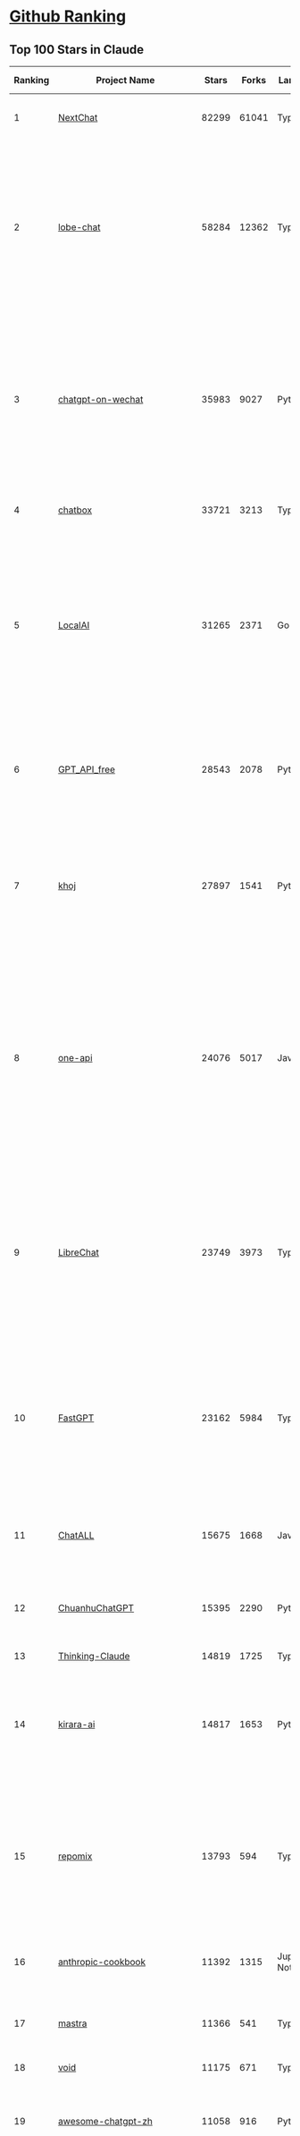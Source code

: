 [Github Ranking](../README.md)
==========

## Top 100 Stars in Claude

| Ranking | Project Name | Stars | Forks | Language | Open Issues | Description | Last Commit |
| ------- | ------------ | ----- | ----- | -------- | ----------- | ----------- | ----------- |
| 1 | [NextChat](https://github.com/ChatGPTNextWeb/NextChat) | 82299 | 61041 | TypeScript | 615 | ✨ Light and Fast AI Assistant. Support: Web \| iOS \| MacOS \| Android \|  Linux \| Windows | 2025-03-24T10:58:25Z |
| 2 | [lobe-chat](https://github.com/lobehub/lobe-chat) | 58284 | 12362 | TypeScript | 648 | 🤯 Lobe Chat - an open-source, modern-design AI chat framework. Supports Multi AI Providers( OpenAI / Claude 3 / Gemini / Ollama / DeepSeek / Qwen), Knowledge Base (file upload / knowledge management / RAG ), Multi-Modals (Plugins/Artifacts) and Thinking. One-click FREE deployment of your private ChatGPT/ Claude / DeepSeek application. | 2025-03-28T02:33:44Z |
| 3 | [chatgpt-on-wechat](https://github.com/zhayujie/chatgpt-on-wechat) | 35983 | 9027 | Python | 280 | 基于大模型搭建的聊天机器人，同时支持 微信公众号、企业微信应用、飞书、钉钉 等接入，可选择GPT3.5/GPT-4o/GPT-o1/ DeepSeek/Claude/文心一言/讯飞星火/通义千问/ Gemini/GLM-4/Claude/Kimi/LinkAI，能处理文本、语音和图片，访问操作系统和互联网，支持基于自有知识库进行定制企业智能客服。 | 2025-02-05T04:27:07Z |
| 4 | [chatbox](https://github.com/chatboxai/chatbox) | 33721 | 3213 | TypeScript | 622 | User-friendly Desktop Client App for AI Models/LLMs (GPT, Claude, Gemini, Ollama...) | 2025-03-20T15:20:56Z |
| 5 | [LocalAI](https://github.com/mudler/LocalAI) | 31265 | 2371 | Go | 416 | :robot: The free, Open Source alternative to OpenAI, Claude and others. Self-hosted and local-first. Drop-in replacement for OpenAI,  running on consumer-grade hardware. No GPU required. Runs gguf, transformers, diffusers and many more models architectures. Features: Generate Text, Audio, Video, Images, Voice Cloning, Distributed, P2P inference | 2025-03-27T23:32:33Z |
| 6 | [GPT_API_free](https://github.com/chatanywhere/GPT_API_free) | 28543 | 2078 | Python | 2 | Free ChatGPT&DeepSeek API Key，免费ChatGPT&DeepSeek API。免费接入DeepSeek API和GPT4 API，支持 gpt \| deepseek \| claude \| gemini \| grok 等排名靠前的常用大模型。 | 2025-03-17T20:29:27Z |
| 7 | [khoj](https://github.com/khoj-ai/khoj) | 27897 | 1541 | Python | 69 | Your AI second brain. Self-hostable. Get answers from the web or your docs. Build custom agents, schedule automations, do deep research. Turn any online or local LLM into your personal, autonomous AI (gpt, claude, gemini, llama, qwen, mistral). Get started - free. | 2025-03-27T20:52:00Z |
| 8 | [one-api](https://github.com/songquanpeng/one-api) | 24076 | 5017 | JavaScript | 818 | LLM API 管理 & 分发系统，支持 OpenAI、Azure、Anthropic Claude、Google Gemini、DeepSeek、字节豆包、ChatGLM、文心一言、讯飞星火、通义千问、360 智脑、腾讯混元等主流模型，统一 API 适配，可用于 key 管理与二次分发。单可执行文件，提供 Docker 镜像，一键部署，开箱即用。LLM API management & key redistribution system, unifying multiple providers under a single API. Single binary, Docker-ready, with an English UI. | 2025-02-21T11:30:22Z |
| 9 | [LibreChat](https://github.com/danny-avila/LibreChat) | 23749 | 3973 | TypeScript | 137 | Enhanced ChatGPT Clone: Features Agents, DeepSeek, Anthropic, AWS, OpenAI, Assistants API, Azure, Groq, o1, GPT-4o, Mistral, OpenRouter, Vertex AI, Gemini, Artifacts, AI model switching, message search, Code Interpreter, langchain, DALL-E-3, OpenAPI Actions, Functions, Secure Multi-User Auth, Presets, open-source for self-hosting. Active project. | 2025-03-27T22:30:38Z |
| 10 | [FastGPT](https://github.com/labring/FastGPT) | 23162 | 5984 | TypeScript | 464 | FastGPT is a knowledge-based platform built on the LLMs, offers a comprehensive suite of out-of-the-box capabilities such as data processing, RAG retrieval, and visual AI workflow orchestration, letting you easily develop and deploy complex question-answering systems without the need for extensive setup or configuration. | 2025-03-28T03:24:57Z |
| 11 | [ChatALL](https://github.com/ai-shifu/ChatALL) | 15675 | 1668 | JavaScript | 221 |  Concurrently chat with ChatGPT, Bing Chat, Bard, Alpaca, Vicuna, Claude, ChatGLM, MOSS, 讯飞星火, 文心一言 and more, discover the best answers | 2025-03-14T16:14:36Z |
| 12 | [ChuanhuChatGPT](https://github.com/GaiZhenbiao/ChuanhuChatGPT) | 15395 | 2290 | Python | 122 | GUI for ChatGPT API and many LLMs. Supports agents, file-based QA, GPT finetuning and query with web search. All with a neat UI. | 2025-03-13T09:36:38Z |
| 13 | [Thinking-Claude](https://github.com/richards199999/Thinking-Claude) | 14819 | 1725 | TypeScript | 1 | Let your Claude able to think | 2025-03-10T04:02:46Z |
| 14 | [kirara-ai](https://github.com/lss233/kirara-ai) | 14817 | 1653 | Python | 264 | 🤖 可 DIY 的 多模态 AI 聊天机器人 \| 🚀 快速接入 微信、 QQ、Telegram、等聊天平台 \| 🦈支持DeepSeek、Grok、Claude、Ollama、Gemini、OpenAI \| 工作流系统、网页搜索、AI画图、人设调教、虚拟女仆、语音对话 \|  | 2025-03-27T16:14:44Z |
| 15 | [repomix](https://github.com/yamadashy/repomix) | 13793 | 594 | TypeScript | 61 | 📦 Repomix (formerly Repopack) is a powerful tool that packs your entire repository into a single, AI-friendly file. Perfect for when you need to feed your codebase to Large Language Models (LLMs) or other AI tools like Claude, ChatGPT, DeepSeek, Perplexity, Gemini, Gemma, Llama, Grok, and more. | 2025-03-27T15:39:37Z |
| 16 | [anthropic-cookbook](https://github.com/anthropics/anthropic-cookbook) | 11392 | 1315 | Jupyter Notebook | 27 | A collection of notebooks/recipes showcasing some fun and effective ways of using Claude. | 2025-03-07T17:43:37Z |
| 17 | [mastra](https://github.com/mastra-ai/mastra) | 11366 | 541 | TypeScript | 68 | The TypeScript AI agent framework. ⚡ Assistants, RAG, observability. Supports any LLM: GPT-4, Claude, Gemini, Llama. | 2025-03-28T03:03:53Z |
| 18 | [void](https://github.com/voideditor/void) | 11175 | 671 | TypeScript | 67 | None | 2025-03-28T00:14:24Z |
| 19 | [awesome-chatgpt-zh](https://github.com/EmbraceAGI/awesome-chatgpt-zh) | 11058 | 916 | Python | 0 | ChatGPT 中文指南🔥，ChatGPT 中文调教指南，指令指南，应用开发指南，精选资源清单，更好的使用 chatGPT 让你的生产力 up up up! 🚀 | 2024-11-05T10:24:21Z |
| 20 | [claude-engineer](https://github.com/Doriandarko/claude-engineer) | 10933 | 1158 | Python | 10 | Claude Engineer is an interactive command-line interface (CLI) that leverages the power of Anthropic's Claude-3.5-Sonnet model to assist with software development tasks.This framework enables Claude to generate and manage its own tools, continuously expanding its capabilities through conversation. Available both as a CLI and a modern web interface | 2024-12-12T22:08:15Z |
| 21 | [LangBot](https://github.com/RockChinQ/LangBot) | 10040 | 739 | Python | 96 | 😎简单易用、🧩丰富生态 - 大模型原生即时通信机器人平台 \| 适配 QQ / 微信（企业微信、个人微信）/ 飞书 / 钉钉 / Discord / Telegram 等平台 \| 支持 ChatGPT、DeepSeek、Dify、Claude、Gemini、xAI Grok、Ollama、LM Studio、阿里云百炼、火山方舟、SiliconFlow、Qwen、Moonshot、ChatGLM、SillyTraven、MCP 等 LLM 的机器人 / Agent \| LLM-based instant messaging bots platform, supports Discord, Telegram, WeChat, Lark, DingTalk, QQ | 2025-03-28T03:24:06Z |
| 22 | [coai](https://github.com/coaidev/coai) | 8128 | 1090 | TypeScript | 19 | 🚀 Next Generation AI One-Stop Internationalization Solution. 🚀 下一代 AI 一站式 B/C 端解决方案，支持 OpenAI，Midjourney，Claude，讯飞星火，Stable Diffusion，DALL·E，ChatGLM，通义千问，腾讯混元，360 智脑，百川 AI，火山方舟，新必应，Gemini，Moonshot 等模型，支持对话分享，自定义预设，云端同步，模型市场，支持弹性计费和订阅计划模式，支持图片解析，支持联网搜索，支持模型缓存，丰富美观的后台管理与仪表盘数据统计。 | 2025-03-24T17:56:38Z |
| 23 | [Noi](https://github.com/lencx/Noi) | 7310 | 549 | JavaScript | 144 | 🚀 Power Your World with AI - Explore, Extend, Empower. | 2025-03-16T05:32:26Z |
| 24 | [Upsonic](https://github.com/Upsonic/Upsonic) | 7134 | 670 | Python | 34 | The most reliable AI agent framework that supports MCP. | 2025-03-28T02:43:29Z |
| 25 | [claude-code](https://github.com/anthropics/claude-code) | 6893 | 349 | Shell | 227 | Claude Code is an agentic coding tool that lives in your terminal, understands your codebase, and helps you code faster by executing routine tasks, explaining complex code, and handling git workflows - all through natural language commands. | 2025-03-11T23:39:42Z |
| 26 | [opencommit](https://github.com/di-sukharev/opencommit) | 6541 | 348 | JavaScript | 144 | GPT wrapper for git — generate commit messages with an LLM in 1 sec — works best with Claude 3.5 — supports local models too | 2025-03-17T08:40:01Z |
| 27 | [BlackFriday-GPTs-Prompts](https://github.com/friuns2/BlackFriday-GPTs-Prompts) | 6470 | 1002 | None | 83 | List of free GPTs that doesn't require plus subscription  | 2024-11-08T11:03:14Z |
| 28 | [new-api](https://github.com/Calcium-Ion/new-api) | 6226 | 1246 | Go | 140 | AI模型接口管理与分发系统，支持将多种大模型转为统一格式调用，支持OpenAI、Claude等格式，可供个人或者企业内部管理与分发渠道使用，本项目基于One API二次开发。🍥 The next-generation LLM gateway and AI asset management system supports multiple languages. | 2025-03-27T10:47:58Z |
| 29 | [aichat](https://github.com/sigoden/aichat) | 6188 | 401 | Rust | 0 | All-in-one LLM CLI tool featuring Shell Assistant, Chat-REPL, RAG, AI Tools & Agents, with access to OpenAI, Claude, Gemini, Ollama, Groq, and more. | 2025-03-28T00:59:39Z |
| 30 | [promptfoo](https://github.com/promptfoo/promptfoo) | 5998 | 489 | TypeScript | 145 | Test your prompts, agents, and RAGs. Red teaming, pentesting, and vulnerability scanning for LLMs. Compare performance of GPT, Claude, Gemini, Llama, and more. Simple declarative configs with command line and CI/CD integration. | 2025-03-28T03:12:20Z |
| 31 | [llamacoder](https://github.com/Nutlope/llamacoder) | 5733 | 1259 | TypeScript | 37 | Open source Claude Artifacts – built with Llama 3.1 405B | 2025-01-22T11:28:23Z |
| 32 | [code2prompt](https://github.com/mufeedvh/code2prompt) | 5183 | 298 | Rust | 7 | A CLI tool to convert your codebase into a single LLM prompt with source tree, prompt templating, and token counting. | 2025-03-27T06:29:31Z |
| 33 | [fragments](https://github.com/e2b-dev/fragments) | 5117 | 661 | TypeScript | 9 | Open-source Next.js template for building apps that are fully generated by AI. By E2B. | 2025-03-26T11:30:27Z |
| 34 | [opencompass](https://github.com/open-compass/opencompass) | 5043 | 527 | Python | 286 | OpenCompass is an LLM evaluation platform, supporting a wide range of models (Llama3, Mistral, InternLM2,GPT-4,LLaMa2, Qwen,GLM, Claude, etc) over 100+ datasets. | 2025-03-25T09:57:11Z |
| 35 | [deep-searcher](https://github.com/zilliztech/deep-searcher) | 4978 | 483 | Python | 21 | Open Source Deep Research Alternative to Reason and Search on Private Data. Written in Python. | 2025-03-28T02:20:10Z |
| 36 | [deepclaude](https://github.com/getAsterisk/deepclaude) | 4908 | 382 | Rust | 43 | A high-performance LLM inference API and Chat UI that integrates DeepSeek R1's CoT reasoning traces with Anthropic Claude models. | 2025-02-04T22:55:51Z |
| 37 | [GodMode](https://github.com/smol-ai/GodMode) | 4250 | 334 | TypeScript | 50 | AI Chat Browser: Fast, Full webapp access to ChatGPT / Claude / Bard / Bing / Llama2! I use this 20 times a day. | 2024-07-29T00:31:03Z |
| 38 | [maestro](https://github.com/Doriandarko/maestro) | 4226 | 656 | Python | 32 | A framework for Claude Opus to intelligently orchestrate subagents. | 2024-07-01T06:49:15Z |
| 39 | [bot-on-anything](https://github.com/zhayujie/bot-on-anything) | 4044 | 926 | Python | 262 | A large model-based chatbot builder that can quickly integrate AI models (including ChatGPT, Claude, Gemini) into various software applications (such as Telegram, Gmail, Slack, and websites). | 2025-01-03T14:13:51Z |
| 40 | [obsidian-smart-connections](https://github.com/brianpetro/obsidian-smart-connections) | 3459 | 201 | JavaScript | 343 | Chat with your notes & see links to related content with AI embeddings. Use local models or 100+ via APIs like Claude, Gemini, ChatGPT & Llama 3 | 2025-03-26T13:59:21Z |
| 41 | [casibase](https://github.com/casibase/casibase) | 3394 | 399 | Go | 35 | ⚡️AI Cloud OS: Open-source enterprise-level AI knowledge base and Manus-like agent management platform with admin UI, user management and Single-Sign-On⚡️, supports ChatGPT, Claude, DeepSeek R1, Llama, Ollama, HuggingFace, etc., chat bot demo: https://ai.casibase.com, admin UI demo: https://ai-admin.casibase.com | 2025-03-26T17:31:44Z |
| 42 | [every-chatgpt-gui](https://github.com/billmei/every-chatgpt-gui) | 3297 | 238 | None | 5 | Every front-end GUI client for ChatGPT, Claude, and other LLMs | 2025-03-11T23:29:34Z |
| 43 | [Awesome-ChatGPT-prompts-ZH_CN](https://github.com/L1Xu4n/Awesome-ChatGPT-prompts-ZH_CN) | 2985 | 164 | None | 12 | 如何将ChatGPT调教成一只猫娘 | 2023-07-18T15:57:44Z |
| 44 | [codecompanion.nvim](https://github.com/olimorris/codecompanion.nvim) | 2941 | 176 | Lua | 1 | ✨ AI-powered coding, seamlessly in Neovim | 2025-03-27T18:17:46Z |
| 45 | [aide](https://github.com/nicepkg/aide) | 2547 | 177 | TypeScript | 31 | Conquer Any Code in VSCode: One-Click Comments, Conversions, UI-to-Code, and AI Batch Processing of Files! 在 VSCode 中征服任何代码：一键注释、转换、UI 图生成代码、AI 批量处理文件！💪 | 2025-03-08T03:13:34Z |
| 46 | [poe-api](https://github.com/ading2210/poe-api) | 2502 | 316 | Python | 39 | [UNMAINTAINED] A reverse engineered Python API wrapper for Quora's Poe, which provides free access to ChatGPT, GPT-4, and Claude. | 2023-09-18T04:56:52Z |
| 47 | [free-llm-api-resources](https://github.com/cheahjs/free-llm-api-resources) | 2404 | 215 | Python | 3 | A list of free LLM inference resources accessible via API. | 2025-03-25T08:59:05Z |
| 48 | [DeepClaude](https://github.com/ErlichLiu/DeepClaude) | 2341 | 471 | Python | 23 | Unleash Next-Level AI! 🚀  💻 Code Generation: DeepSeek r1 + Claude 3.7 Sonnet - Unparalleled Performance! 📝 Content Creation: DeepSeek r1 + Gemini 2.5 Pro - Superior Quality! 🔌 OpenAI-Compatible. 🌊 Streaming & Non-Streaming Support.  ✨ Experience the Future of AI – Today! Click to Try Now! ✨ | 2025-03-26T14:23:03Z |
| 49 | [griptape](https://github.com/griptape-ai/griptape) | 2237 | 189 | Python | 58 | Modular Python framework for AI agents and workflows with chain-of-thought reasoning, tools, and memory.  | 2025-03-28T01:15:47Z |
| 50 | [awesome-claude-prompts](https://github.com/langgptai/awesome-claude-prompts) | 2225 | 212 | None | 0 | This repo includes Claude prompt curation to use Claude better. | 2025-03-01T00:29:09Z |
| 51 | [claude-coder](https://github.com/kodu-ai/claude-coder) | 2147 | 126 | TypeScript | 16 | Kodu is an autonomous coding agent that lives in your IDE. It is a VSCode extension that can help you build your dream project step by step by leveraging the latest technologies in automated coding agents  | 2025-03-17T09:31:18Z |
| 52 | [VLMEvalKit](https://github.com/open-compass/VLMEvalKit) | 2085 | 305 | Python | 83 | Open-source evaluation toolkit of large multi-modality models (LMMs), support 220+ LMMs, 80+ benchmarks | 2025-03-25T05:52:49Z |
| 53 | [elia](https://github.com/darrenburns/elia) | 2082 | 130 | Python | 12 | A snappy, keyboard-centric terminal user interface for interacting with large language models. Chat with ChatGPT, Claude, Llama 3, Phi 3, Mistral, Gemma and more. | 2024-10-10T19:12:52Z |
| 54 | [fastmcp](https://github.com/jlowin/fastmcp) | 1931 | 97 | Python | 24 | The fast, Pythonic way to build Model Context Protocol servers 🚀  | 2025-03-22T22:00:49Z |
| 55 | [firecrawl-mcp-server](https://github.com/mendableai/firecrawl-mcp-server) | 1881 | 171 | JavaScript | 12 | Official Firecrawl MCP Server - Adds powerful web scraping to Cursor, Claude and any other LLM clients. | 2025-03-27T07:39:13Z |
| 56 | [ruby_llm](https://github.com/crmne/ruby_llm) | 1833 | 69 | Ruby | 20 | A delightful Ruby way to work with AI. No configuration madness, no complex callbacks, no handler hell – just beautiful, expressive Ruby code. | 2025-03-27T09:26:13Z |
| 57 | [mcp-playwright](https://github.com/executeautomation/mcp-playwright) | 1798 | 143 | TypeScript | 7 | Playwright Model Context Protocol Server - Tool to automate Browsers and APIs in Claude Desktop, Cline, Cursor IDE and More 🔌 | 2025-03-28T03:17:31Z |
| 58 | [dialoqbase](https://github.com/n4ze3m/dialoqbase) | 1744 | 275 | TypeScript | 39 | Create chatbots with ease | 2024-10-15T14:24:20Z |
| 59 | [tokencost](https://github.com/AgentOps-AI/tokencost) | 1613 | 72 | Python | 13 | Easy token price estimates for 400+ LLMs. TokenOps. | 2025-03-25T19:19:26Z |
| 60 | [Thinking_in_Java_MindMapping](https://github.com/LjyYano/Thinking_in_Java_MindMapping) | 1596 | 461 | None | 0 | 编程笔记、观影指南、读书笔记、生活感悟、Switch 游戏 | 2025-01-27T03:29:42Z |
| 61 | [GalTransl](https://github.com/GalTransl/GalTransl) | 1450 | 94 | Python | 27 | 支持GPT-4/Claude/Deepseek/Sakura等大语言模型的Galgame自动化翻译解决方案  Automated translation solution for visual novels supporting GPT-4/Claude/Deepseek/Sakura | 2025-03-27T14:58:21Z |
| 62 | [papersgpt-for-zotero](https://github.com/papersgpt/papersgpt-for-zotero) | 1432 | 47 | JavaScript | 36 | Zotero chat PDF with AI, DeepSeek, GPT 4.5, ChatGPT, Claude, Gemini | 2025-03-26T02:05:15Z |
| 63 | [AIChatWeb](https://github.com/Nanjiren01/AIChatWeb) | 1425 | 399 | TypeScript | 20 | 在ChatGPT-Next-Web的基础上，增加注册登录，额度限制，邀请，敏感词，支付，基于docker一键部署。提供后台管理系统，可配置标题、欢迎词、额度不足提醒、公告 | 2024-07-19T07:23:42Z |
| 64 | [ax](https://github.com/ax-llm/ax) | 1360 | 100 | TypeScript | 10 | The "official" unofficial DSPy framework. Build LLM powered agents and other workflows, based on the Stanford DSP paper. | 2025-03-26T14:35:34Z |
| 65 | [claude-to-chatgpt](https://github.com/jtsang4/claude-to-chatgpt) | 1285 | 151 | Python | 10 | This project converts the API of Anthropic's Claude model to the OpenAI Chat API format. | 2024-08-18T08:35:25Z |
| 66 | [Agently](https://github.com/AgentEra/Agently) | 1279 | 145 | Python | 26 | [GenAI Application Development Framework]  🚀 Build GenAI application quick and easy 💬 Easy to interact with GenAI agent in code using structure data and chained-calls syntax 🧩 Use Agently Workflow to manage complex GenAI working logic 🔀 Switch to any model without rewrite application code | 2025-03-25T07:43:59Z |
| 67 | [PandoraHelper](https://github.com/nianhua99/PandoraHelper) | 1265 | 172 | TypeScript | 6 | 使用 PandoraHelper 轻松和你的小伙伴共享 ChatGPT Plus/Claude Pro 服务！ | 2025-02-24T09:10:11Z |
| 68 | [ChatChat](https://github.com/okisdev/ChatChat) | 1245 | 215 | TypeScript | 3 | Chat Chat, your own unified chat and search to AI platform, with a simple and easy to use interface. | 2025-03-27T23:52:04Z |
| 69 | [modelfusion](https://github.com/vercel/modelfusion) | 1244 | 88 | TypeScript | 33 | The TypeScript library for building AI applications. | 2024-07-19T15:17:19Z |
| 70 | [spacy-llm](https://github.com/explosion/spacy-llm) | 1217 | 94 | Python | 37 | 🦙 Integrating LLMs into structured NLP pipelines | 2025-01-08T22:26:19Z |
| 71 | [aws-genai-llm-chatbot](https://github.com/aws-samples/aws-genai-llm-chatbot) | 1205 | 367 | TypeScript | 23 | A modular and comprehensive solution to deploy a Multi-LLM and Multi-RAG powered chatbot (Amazon Bedrock, Anthropic, HuggingFace, OpenAI, Meta, AI21, Cohere, Mistral) using AWS CDK on AWS | 2025-03-25T14:53:11Z |
| 72 | [sage](https://github.com/Storia-AI/sage) | 1203 | 106 | Python | 23 | Chat with any codebase in under two minutes \| Fully local or via third-party APIs | 2024-11-11T04:49:34Z |
| 73 | [claude-prompt-generator](https://github.com/aws-samples/claude-prompt-generator) | 1197 | 110 | Python | 1 | None | 2024-10-10T21:34:35Z |
| 74 | [prism](https://github.com/prism-php/prism) | 1191 | 88 | PHP | 16 | A unified interface for working with LLMs in Laravel | 2025-03-26T17:39:53Z |
| 75 | [AISuperDomain](https://github.com/win4r/AISuperDomain) | 1170 | 213 | C# | 34 | Aila(AI超元域): The premier AI integration tool for Windows, macOS, and Android. Ask once, get answers from 10+ AIs like ChatGPT, Gemini, Claude3, Copilot, Poe, perplexity and more. Features customizable AI and prompts. | 2025-03-05T00:15:34Z |
| 76 | [DesktopCommanderMCP](https://github.com/wonderwhy-er/DesktopCommanderMCP) | 1128 | 115 | TypeScript | 17 | This is MCP server for Claude that gives it terminal control, file system search and diff file editing capabilities | 2025-03-27T13:04:13Z |
| 77 | [gp.nvim](https://github.com/Robitx/gp.nvim) | 1099 | 93 | Lua | 41 | Gp.nvim (GPT prompt) Neovim AI plugin: ChatGPT sessions & Instructable text/code operations & Speech to text [OpenAI, Ollama, Anthropic, ..] | 2024-09-23T12:32:50Z |
| 78 | [bedrock-claude-chat](https://github.com/aws-samples/bedrock-claude-chat) | 1071 | 396 | TypeScript | 112 | AWS-native chatbot using Bedrock + Claude (+Nova and Mistral) | 2025-03-28T00:51:58Z |
| 79 | [poe-api-wrapper](https://github.com/snowby666/poe-api-wrapper) | 1067 | 139 | Python | 27 | 👾 A Python API wrapper for Poe.com. With this, you will have free access to GPT-4, Claude, Llama, Gemini, Mistral and more! 🚀 | 2025-03-07T20:07:31Z |
| 80 | [LLM-Prompt-Library](https://github.com/abilzerian/LLM-Prompt-Library) | 1064 | 112 | Python | 0 | My personal prompt library for various LLMs + scripts & tools. Suitable for models from Deepseek, OpenAI, Claude, Meta, Mistral, Google, Grok, and others. | 2025-03-18T17:04:23Z |
| 81 | [unity-mcp](https://github.com/justinpbarnett/unity-mcp) | 1055 | 138 | C# | 21 | A Unity MCP server that allows MCP clients like Claude Desktop or Cursor to perform Unity Editor actions. | 2025-03-26T16:52:28Z |
| 82 | [APIPark](https://github.com/APIParkLab/APIPark) | 1029 | 144 | TypeScript | 69 | 🦄云原生、超高性能 AI&API网关，LLM API 管理、分发系统、开放平台，支持所有AI API，不限于OpenAI、Azure、Anthropic Claude、Google Gemini、DeepSeek、字节豆包、ChatGLM、文心一言、讯飞星火、通义千问、360 智脑、腾讯混元等主流模型，统一 API 请求和返回，API申请与审批，调用统计、负载均衡、多模型灾备。一键部署，开箱即用。Cloud native, ultra-high performance AI&API gateway, LLM API management, distribution system, open platform, supporting all AI APIs. | 2025-03-27T09:36:57Z |
| 83 | [chatgpt-shell](https://github.com/xenodium/chatgpt-shell) | 1003 | 91 | Emacs Lisp | 37 | A multi-llm Emacs shell (ChatGPT, Claude, DeepSeek, Gemini, Kagi, Ollama, Perplexity) + editing integrations | 2025-03-26T16:41:13Z |
| 84 | [langchat](https://github.com/TyCoding/langchat) | 991 | 199 | Java | 8 | LangChat: Java LLMs/AI Project, Supports Multi AI Providers( Gitee AI/ 智谱清言 / 阿里通义 / 百度千帆 / DeepSeek / 抖音豆包 / 零一万物 / 讯飞星火 / OpenAI / Gemini / Ollama / Azure / Claude 等大模型), Java生态下AI大模型产品解决方案，快速构建企业级AI知识库、AI机器人应用 | 2025-02-21T09:41:53Z |
| 85 | [ChatGPT-Telegram-Bot](https://github.com/yym68686/ChatGPT-Telegram-Bot) | 977 | 310 | Python | 11 | TeleChat: 🤖️ an AI chat Telegram bot can Web Search Powered by GPT-3.5/4/4 Turbo/4o, DALL·E 3, Groq, Gemini 1.5 Pro/Flash and the official Claude2.1/3/3.5 API using Python on Zeabur, fly.io and Replit. | 2025-03-27T10:50:09Z |
| 86 | [open-computer-use](https://github.com/e2b-dev/open-computer-use) | 956 | 124 | Python | 5 | AI computer use powered by open source LLMs and E2B Desktop Sandbox | 2025-03-13T07:46:24Z |
| 87 | [GenAI_LLM_timeline](https://github.com/hollobit/GenAI_LLM_timeline) | 953 | 58 | None | 4 | ChatGPT, GenerativeAI and LLMs Timeline | 2024-05-19T23:57:02Z |
| 88 | [RisuAI](https://github.com/kwaroran/RisuAI) | 950 | 163 | TypeScript | 61 | Make your own story. User-friendly software for LLM roleplaying | 2025-03-26T11:53:22Z |
| 89 | [codemcp](https://github.com/ezyang/codemcp) | 938 | 68 | Python | 22 | Coding assistant MCP for Claude Desktop | 2025-03-28T00:43:28Z |
| 90 | [py-gpt](https://github.com/szczyglis-dev/py-gpt) | 936 | 182 | Python | 17 | Desktop AI Assistant powered by o1, o3, GPT-4, GPT-4 Vision, Gemini, Claude, Llama 3, DeepSeek, Bielik, DALL-E,  chat, vision, voice control, image generation and analysis, agents, command execution, file upload/download, speech synthesis and recognition, access to Web, memory, presets, assistants, plugins, and more. Linux, Windows, Mac | 2025-03-06T02:28:15Z |
| 91 | [generative-ai-use-cases-jp](https://github.com/aws-samples/generative-ai-use-cases-jp) | 869 | 206 | TypeScript | 90 | すぐに業務活用できるビジネスユースケース集付きの安全な生成AIアプリ実装 | 2025-03-27T12:28:18Z |
| 92 | [HiveChat](https://github.com/HiveNexus/HiveChat) | 844 | 135 | TypeScript | 17 | An AI chat bot for small and medium-sized teams, supporting models such as Deepseek, Open AI, Claude, and Gemini. 专为中小团队设计的 AI 聊天应用，支持 Deepseek、Open AI、Claude、Gemini 等模型。 | 2025-03-28T01:54:52Z |
| 93 | [AIaW](https://github.com/NitroRCr/AIaW) | 833 | 68 | Vue | 8 | AI as Workspace - A better AI (LLM) client. Full-featured, lightweight. Support multiple workspaces, plugin system, cross-platform, local first + real-time cloud sync, Artifacts, MCP \| 更好的 AI 客户端 | 2025-03-26T10:24:18Z |
| 94 | [Claude-API](https://github.com/KoushikNavuluri/Claude-API) | 815 | 133 | Python | 20 | This project provides an unofficial API for Claude AI, allowing users to access and interact with Claude AI . | 2024-08-17T12:46:18Z |
| 95 | [raycast-g4f](https://github.com/XInTheDark/raycast-g4f) | 808 | 58 | JavaScript | 10 | Raycast extension to use GPT, Claude, Llama, and more... all for FREE! + Full support for custom APIs. | 2025-03-27T08:05:22Z |
| 96 | [chatgpt-adapter](https://github.com/bincooo/chatgpt-adapter) | 796 | 181 | Go | 15 | 集成了openai-api、coze、deepseek、cursor、windsurf、qodo、blackbox、you、grok、bing  绘画 多款AI的聊天逆向接口适配到 OpenAI API 标准接口服务端。 | 2025-03-27T13:36:06Z |
| 97 | [IncarnaMind](https://github.com/junruxiong/IncarnaMind) | 792 | 53 | Python | 8 | Connect and chat with your multiple documents (pdf and txt) through GPT 3.5, GPT-4 Turbo, Claude and Local Open-Source LLMs | 2025-02-07T00:23:08Z |
| 98 | [mac_computer_use](https://github.com/deedy/mac_computer_use) | 774 | 127 | Python | 10 | A fork of Anthropic Computer Use that you can run on Mac computers to give Claude and other AI models autonomous access to your computer. | 2024-12-16T05:21:06Z |
| 99 | [promptmap](https://github.com/utkusen/promptmap) | 759 | 80 | Python | 0 | a prompt injection scanner for custom LLM applications | 2025-03-08T12:01:47Z |
| 100 | [generative_ai_with_langchain](https://github.com/benman1/generative_ai_with_langchain) | 748 | 308 | Jupyter Notebook | 0 | Build large language model (LLM) apps with Python, ChatGPT and other models. This is the companion repository for the book on generative AI with LangChain. | 2025-03-22T15:04:44Z |

